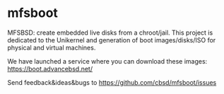 # mfsboot
MFSBSD: create embedded live disks from a chroot/jail. 
This project is dedicated to the Unikernel and generation of boot images/disks/ISO for physical and virtual machines.

We have launched a service where you can download these images: https://boot.advancebsd.net/

Send feedback&ideas&bugs to https://github.com/cbsd/mfsboot/issues
